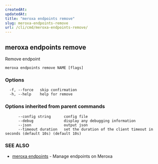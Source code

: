 ```yaml
---
createdAt: 
updatedAt: 
title: "meroxa endpoints remove"
slug: meroxa-endpoints-remove
url: /cli/cmd/meroxa-endpoints-remove/
---
```

## meroxa endpoints remove

Remove endpoint

```
meroxa endpoints remove NAME [flags]
```

### Options

```
  -f, --force   skip confirmation
  -h, --help    help for remove
```

### Options inherited from parent commands

```
      --config string      config file
      --debug              display any debugging information
      --json               output json
      --timeout duration   set the duration of the client timeout in seconds (default 10s) (default 10s)
```

### SEE ALSO

* [meroxa endpoints](/cli/cmd/meroxa-endpoints/)	 - Manage endpoints on Meroxa

